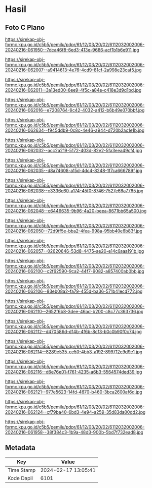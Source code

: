# Hasil

## Foto C Plano

https://sirekap-obj-formc.kpu.go.id/c5b5/pemilu/pdpr/61/12/03/20/02/6112032002006-20240216-061950--7dca46f8-6ed3-413e-9686-acf1b1b6e911.jpg

https://sirekap-obj-formc.kpu.go.id/c5b5/pemilu/pdpr/61/12/03/20/02/6112032002006-20240216-062007--a9414613-4e76-4cd9-81cf-2a998e23caf5.jpg

https://sirekap-obj-formc.kpu.go.id/c5b5/pemilu/pdpr/61/12/03/20/02/6112032002006-20240216-062011--3a13ed00-6ee9-4f5c-a84e-c418e3d9d1bd.jpg

https://sirekap-obj-formc.kpu.go.id/c5b5/pemilu/pdpr/61/12/03/20/02/6112032002006-20240216-062016--e7208764-9c42-4032-a412-b6b49e070bbf.jpg

https://sirekap-obj-formc.kpu.go.id/c5b5/pemilu/pdpr/61/12/03/20/02/6112032002006-20240216-062634--f945ddb9-0c8c-4e46-a944-d720b2ac1e1b.jpg

https://sirekap-obj-formc.kpu.go.id/c5b5/pemilu/pdpr/61/12/03/20/02/6112032002006-20240216-062032--acc2a219-5172-403d-82e2-5fa3eea49cf4.jpg

https://sirekap-obj-formc.kpu.go.id/c5b5/pemilu/pdpr/61/12/03/20/02/6112032002006-20240216-062035--d8a74608-a15d-4dc4-8248-1f7ca666789f.jpg

https://sirekap-obj-formc.kpu.go.id/c5b5/pemilu/pdpr/61/12/03/20/02/6112032002006-20240216-062038--c3336c60-a174-45f0-8746-7527e66a7765.jpg

https://sirekap-obj-formc.kpu.go.id/c5b5/pemilu/pdpr/61/12/03/20/02/6112032002006-20240216-062048--c6446635-9b96-4a20-beea-8671bb65a500.jpg

https://sirekap-obj-formc.kpu.go.id/c5b5/pemilu/pdpr/61/12/03/20/02/6112032002006-20240216-062050--72d9ff5e-bba2-4fea-998a-95bb40e6b83f.jpg

https://sirekap-obj-formc.kpu.go.id/c5b5/pemilu/pdpr/61/12/03/20/02/6112032002006-20240216-062057--02620646-53d8-4475-ae20-e14c6aaa191b.jpg

https://sirekap-obj-formc.kpu.go.id/c5b5/pemilu/pdpr/61/12/03/20/02/6112032002006-20240216-062100--c2f62590-9ca2-44f7-9082-a857400ab0bb.jpg

https://sirekap-obj-formc.kpu.go.id/c5b5/pemilu/pdpr/61/12/03/20/02/6112032002006-20240216-062106--83eb08a2-fa79-455d-ba36-571b41ecd772.jpg

https://sirekap-obj-formc.kpu.go.id/c5b5/pemilu/pdpr/61/12/03/20/02/6112032002006-20240216-062110--2652f6b8-3dee-46ad-b200-c8c77c363736.jpg

https://sirekap-obj-formc.kpu.go.id/c5b5/pemilu/pdpr/61/12/03/20/02/6112032002006-20240216-062112--d470586d-d14b-4f6b-8cf3-b0c0b90f0c74.jpg

https://sirekap-obj-formc.kpu.go.id/c5b5/pemilu/pdpr/61/12/03/20/02/6112032002006-20240216-062114--8289e535-ce50-4bb3-a192-899712e9d9e1.jpg

https://sirekap-obj-formc.kpu.go.id/c5b5/pemilu/pdpr/61/12/03/20/02/6112032002006-20240216-062116--d6e76e01-f761-4235-a6b3-5564574ded39.jpg

https://sirekap-obj-formc.kpu.go.id/c5b5/pemilu/pdpr/61/12/03/20/02/6112032002006-20240216-062121--977e5623-14fd-4670-b460-3bca2600af6d.jpg

https://sirekap-obj-formc.kpu.go.id/c5b5/pemilu/pdpr/61/12/03/20/02/6112032002006-20240216-062124--cf79ba40-6bd3-4e94-a259-35d83da00dd2.jpg

https://sirekap-obj-formc.kpu.go.id/c5b5/pemilu/pdpr/61/12/03/20/02/6112032002006-20240216-061958--38f384c3-1b9a-48d3-900b-5bd7f732ead8.jpg


## Metadata

| Key        | Value               |
| ---------- | ------------------- |
| Time Stamp | 2024-02-17 13:05:41 |
| Kode Dapil | 6101                |



